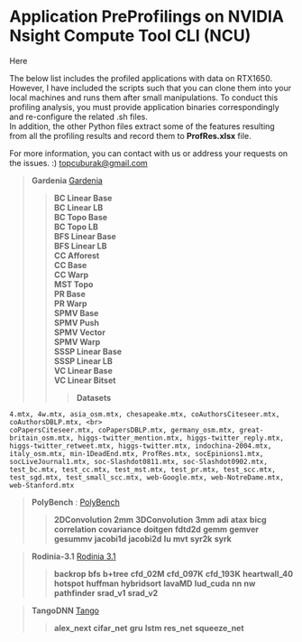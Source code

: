# Application PreProfilings on NVIDIA Nsight Compute Tool CLI (NCU) 

Here

The below list includes the profiled applications with data on RTX1650. However, I have included the scripts such that you can clone them into your local machines and runs them after small manipulations. To conduct this profiling analysis, you must provide application binaries correspondingly and re-configure the related .sh files. 
 <br> 
In addition, the other Python files extract some of the features resulting from all the profiling results and record them to **ProfRes.xlsx** file. 

For more information, you can contact with us or address your requests on the issues. :) 
topcuburak@gmail.com

> **Gardenia** [Gardenia](https://github.com/chenxuhao/gardenia)  <br> 
>> **BC Linear Base** <br> 
>> **BC Linear LB** <br>
>> **BC Topo Base** <br>
>> **BC Topo LB** <br>
>> **BFS Linear Base** <br>
>> **BFS Linear LB** <br>
>> **CC Afforest** <br>
>> **CC Base** <br>
>> **CC Warp** <br>
>> **MST Topo** <br>
>> **PR Base** <br>
>> **PR Warp** <br>
>> **SPMV Base** <br>
>> **SPMV Push** <br>
>> **SPMV Vector** <br>
>> **SPMV Warp** <br>
>> **SSSP Linear Base** <br>
>> **SSSP Linear LB** <br>
>> **VC Linear Base** <br>
>> **VC Linear Bitset** <br>
>>> **Datasets** 
```console
4.mtx, 4w.mtx, asia_osm.mtx, chesapeake.mtx, coAuthorsCiteseer.mtx, coAuthorsDBLP.mtx, <br>
coPapersCiteseer.mtx, coPapersDBLP.mtx, germany_osm.mtx, great-britain_osm.mtx, higgs-twitter_mention.mtx, higgs-twitter_reply.mtx, higgs-twitter_retweet.mtx, higgs-twitter.mtx, indochina-2004.mtx, italy_osm.mtx, min-1DeadEnd.mtx, ProfRes.mtx, socEpinions1.mtx, socLiveJournal1.mtx, soc-Slashdot0811.mtx, soc-Slashdot0902.mtx, test_bc.mtx, test_cc.mtx, test_mst.mtx, test_pr.mtx, test_scc.mtx, test_sgd.mtx, test_small_scc.mtx, web-Google.mtx, web-NotreDame.mtx, web-Stanford.mtx
``` 

> **PolyBench** : [PolyBench](https://web.cs.ucla.edu/~pouchet/software/polybench/GPU/index.html)
>> **2DConvolution**
>> **2mm**
>> **3DConvolution**
>> **3mm**
>> **adi**
>> **atax**
>> **bicg**
>> **correlation**
>> **covariance**
>> **doitgen**
>> **fdtd2d**
>> **gemm**
>> **gemver**
>> **gesummv**
>> **jacobi1d**
>> **jacobi2d**
>> **lu**
>> **mvt**
>> **syr2k**
>> **syrk**

> **Rodinia-3.1** [Rodinia 3.1](https://www.cs.virginia.edu/rodinia/doku.php)
>> **backrop**
>> **bfs**
>> **b+tree**
>> **cfd_02M**
>> **cfd_097K**
>> **cfd_193K**
>> **heartwall_40**
>> **hotspot**
>> **huffman**
>> **hybridsort**
>> **lavaMD**
>> **lud_cuda**
>> **nn**
>> **nw**
>> **pathfinder**
>> **srad_v1**
>> **srad_v2**

> **TangoDNN** [Tango](https://gitlab.com/Tango-DNNbench/)
>> **alex_next**
>> **cifar_net**
>> **gru**
>> **lstm**
>> **res_net**
>> **squeeze_net**






